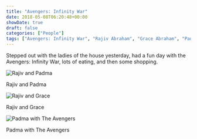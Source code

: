 ```yaml
---
title: "Avengers: Infinity War"
date: 2018-05-08T06:20:48+00:00
showDate: true
draft: false
categories: ["People"]
tags: ["Avengers: Infinity War", "Rajiv Abraham", "Grace Abraham", "Padma Nela"]
---
```


Stepped out with the ladies of the house yesterday, had a fun day with the Avengers: Infinity War, lots of eating, and then some shopping.

![Rajiv and Padma](/images/IMG_20180507_125324.jpg)

Rajiv and Padma

![Rajiv and Grace](/images/IMG_20180507_131017.jpg)

Rajiv and Grace

![Padma with The Avengers](/images/IMG_20180507_143821.jpg)

Padma with The Avengers